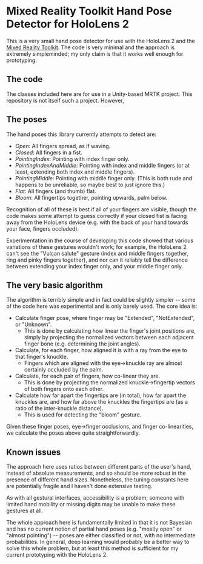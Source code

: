 # Mixed Reality Toolkit Hand Pose Detector for HoloLens 2

This is a very small hand pose detector for use with the HoloLens 2 and the [Mixed Reality Toolkit](https://github.com/Microsoft/MixedRealityToolkit-Unity).
The code is very minimal and the approach is extremely simpleminded; my only claim is that it works well enough for
prototyping.

## The code

The classes included here are for use in a Unity-based MRTK project. This repository is not itself such a project.
However, 

## The poses

The hand poses this library currently attempts to detect are:

- _Open_: All fingers spread, as if waving.
- _Closed_: All fingers in a fist.
- _PointingIndex_: Pointing with index finger only.
- _PointingIndexAndMiddle_: Pointing with index and middle fingers (or at least, extending both index and middle fingers).
- _PointingMiddle_: Pointing with middle finger only. (This is both rude and happens to be unreliable, so maybe best to just
  ignore this.)
- _Flat_: All fingers (and thumb) flat.
- _Bloom_: All fingertips together, pointing upwards, palm below.

Recognition of all of these is best if all of your fingers are visible, though the code makes some attempt to guess
correctly if your closed fist is facing away from the HoloLens device (e.g. with the back of your hand towards your
face, fingers occluded).

Experimentation in the course of developing this code showed that various variations of these gestures wouldn't work; for
example, the HoloLens 2 can't see the "Vulcan salute" gesture (index and middle fingers together, ring and pinky fingers
together), and nor can it reliably tell the difference between extending your index finger only, and your middle finger
only.

## The very basic algorithm

The algorithm is terribly simple and in fact could be slightly simpler -- some of the code here was experimental and is
only barely used. The core idea is:

- Calculate finger pose, where finger may be "Extended", "NotExtended", or "Unknown".
  - This is done by calculating how linear the finger's joint positions are, simply by projecting the
    normalized vectors between each adjacent finger bone (e.g. determining the joint angles).
- Calculate, for each finger, how aligned it is with a ray from the eye to that finger's knuckle.
  - Fingers which are aligned with the eye->knuckle ray are almost certainly occluded by the palm.
- Calculate, for each pair of fingers, how co-linear they are.
  - This is done by projecting the normalized knuckle->fingertip vectors of both fingers onto each other.
- Calculate how far apart the fingertips are (in total), how far apart the knuckles are, and how far above
  the knuckles the fingertips are (as a ratio of the inter-knuckle distance).
  - This is used for detecting the "bloom" gesture.

Given these finger poses, eye->finger occlusions, and finger co-linearities, we calculate the poses above quite
straightforwardly.

## Known issues

The approach here uses ratios between different parts of the user's hand, instead of absolute measurements, and
so should be more robust in the presence of different hand sizes. Nonetheless, the tuning constants here are
potentially fragile and I haven't done extensive testing.

As with all gestural interfaces, accessibility is a problem; someone with limited hand mobility or missing digits
may be unable to make these gestures at all.

The whole approach here is fundamentally limited in that it is not Bayesian and has no current notion of partial
hand poses (e.g. "mostly open" or "almost pointing") -- poses are either classified or not, with no intermediate
probabilities. In general, deep learning would probably be a better way to solve this whole problem, but at least
this method is sufficient for my current prototyping with the HoloLens 2.
